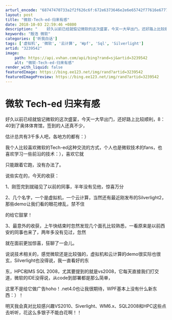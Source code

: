 ```yaml
---
arturl_encode: "68747470733a2f2f626c6f:672e6373646e2e6e65742f77616e6777656978696e67323030:302f61727469636c652f64657461696c732f33323339353432"
layout: post
title: "微软-Tech-ed-归来有感"
date: 2018-10-03 22:59:46 +0800
description: "    好久以前已经就惦记微软的这次盛宴，今天一大早出门，还好路上比较顺利，8：40到了奥体体育馆，"
keywords: "殷浩 微软"
categories: ['听我白话']
tags: ['虚拟机', '微软', '云计算', 'Wpf', 'Sql', 'Silverlight']
artid: "3239542"
image:
    path: https://api.vvhan.com/api/bing?rand=sj&artid=3239542
    alt: "微软-Tech-ed-归来有感"
render_with_liquid: false
featuredImage: https://bing.ee123.net/img/rand?artid=3239542
featuredImagePreview: https://bing.ee123.net/img/rand?artid=3239542
---
```


# 微软 Tech-ed 归来有感

好久以前已经就惦记微软的这次盛宴，今天一大早出门，还好路上比较顺利，8：40到了奥体体育馆，签到的人还真不少，
  
估计总共有3千多人吧，各地方的都有：）
  
我个人比较喜欢微软的Tech-ed这种交流的方式，个人也是微软技术的fans，也喜欢学习一些前沿的技术：），喜欢它就
  
只能跟着它跑，没有办法了。
  
说些实在的，今天的收获：
  
1、刚签完到就碰见了以前的同事，半年没有见他，惊喜万分
  
2、几个名字，一个是虚拟机，一个云计算，当然还有最近刚发布的Silverlight2，那些demo让我们看的眼花缭乱，禁不住
  
的给它鼓掌！
  
3、最意外的收获，上午快结束时忽然发现几个面孔比较熟悉，一看原来是以前西安的同事也来了，两年多没有见过，忽然
  
就在面前更加惊喜，狂聊了一会儿。
  
  
说说技术相关的，感觉微软还是比较强的，虚拟机和云计算的demo很实际也很玄，Silverlight也没得说，我一直看好的东
  
东，HPC和MS SQL 2008，尤其要提到的就是vs2008，它每天直接我们打交道，微软的IDE没得说，从code到部署都是那么简单，
  
这里不是给它做广告hoho！.net4.0也让我很期待，WPF基本上没有什么新东西：）！
  
  
明天我会真对比较感兴趣VS2010、Siverlight、WM6.x、SQL2008和HPC这些点去听听，花这么多银子不能白花啊！！